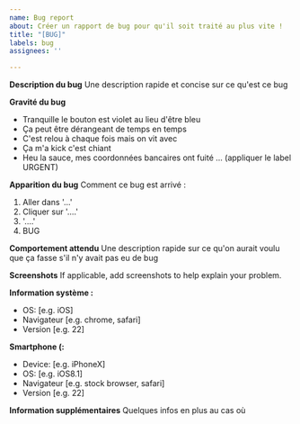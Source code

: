 ```yaml
---
name: Bug report
about: Créer un rapport de bug pour qu'il soit traité au plus vite !
title: "[BUG]"
labels: bug
assignees: ''

---
```


**Description du bug**
Une description rapide et concise sur ce qu'est ce bug

**Gravité du bug**

- Tranquille le bouton est violet au lieu d'être bleu
- Ça peut être dérangeant de temps en temps
- C'est relou à chaque fois mais on vit avec
- Ça m'a kick c'est chiant
- Heu la sauce, mes coordonnées bancaires ont fuité … (appliquer le label URGENT)

**Apparition du bug**
Comment ce bug est arrivé :
1. Aller dans '...'
2. Cliquer sur '....'
3. '....'
4. BUG

**Comportement attendu**
Une description rapide sur ce qu'on aurait voulu que ça fasse s'il n'y avait pas eu de bug

**Screenshots**
If applicable, add screenshots to help explain your problem.

**Information système :**
 - OS: [e.g. iOS]
 - Navigateur [e.g. chrome, safari]
 - Version [e.g. 22]

**Smartphone (:**
 - Device: [e.g. iPhoneX]
 - OS: [e.g. iOS8.1]
 - Navigateur [e.g. stock browser, safari]
 - Version [e.g. 22]

**Information supplémentaires**
Quelques infos en plus au cas où
